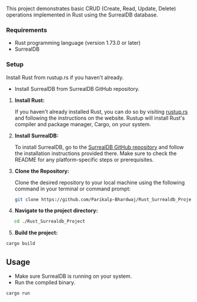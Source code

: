 This project demonstrates basic CRUD (Create, Read, Update, Delete) operations implemented in Rust using the SurrealDB database.

### Requirements
* Rust programming language (version 1.73.0 or later)
* SurrealDB
### Setup
Install Rust from rustup.rs if you haven't already.
* Install SurrealDB from SurrealDB GitHub repository.


1. **Install Rust:**

   If you haven't already installed Rust, you can do so by visiting [rustup.rs](https://rustup.rs/) and following the instructions on the website. Rustup will install Rust's compiler and package manager, Cargo, on your system.

2. **Install SurrealDB:**

   To install SurrealDB, go to the [SurrealDB GitHub repository](https://github.com/surrealdb/surrealdb) and follow the installation instructions provided there. Make sure to check the README for any platform-specific steps or prerequisites.

3. **Clone the Repository:**

   Clone the desired repository to your local machine using the following command in your terminal or command prompt:

   ```bash 
   git clone https://github.com/Parikalp-Bhardwaj/Rust_Surrealdb_Project.git ```

4. **Navigate to the project directory:**

```bash 
   cd ./Rust_Surrealdb_Project 
```

5. **Build the project:**
```bash
cargo build
```

## Usage
- Make sure SurrealDB is running on your system.
- Run the compiled binary.

```bash
cargo run
```
